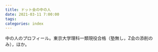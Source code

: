 ```yaml
---
title: ドット会の中の人
date: 2021-03-11 7:00:00
tags:
categories: index
---
```


中の人のプロフィール。東京大学理科一類現役合格（塾無し，Z会の添削のみ），ほか。

